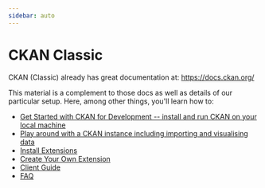 ```yaml
---
sidebar: auto
---
```


# CKAN Classic

CKAN (Classic) already has great documentation at: https://docs.ckan.org/

This material is a complement to those docs as well as details of our particular setup.  Here, among other things, you'll learn how to: 

* [Get Started with CKAN for Development -- install and run CKAN on your local machine](./getting-started)
* [Play around with a CKAN instance including importing and visualising data][play]
* [Install Extensions](./install-extension)
* [Create Your Own Extension](./create-extension)
* [Client Guide](/ckan-client-guide)
* [FAQ](./faq)

[start]: ./getting-started
[play]: ./play-around

[CKAN]: https://ckan.org/
[docs]: https://docs.ckan.org/

